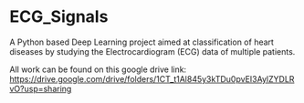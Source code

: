 # ECG_Signals
A Python based Deep Learning project aimed at classification of heart diseases by studying the Electrocardiogram (ECG) data of multiple patients.

All work can be found on this google drive link: https://drive.google.com/drive/folders/1CT_t1Al845y3kTDu0pvEI3AylZYDLRvO?usp=sharing
